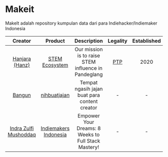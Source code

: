 # Makeit
MakeIt adalah repository kumpulan data dari para Indiehacker/Indiemaker Indonesia

| Creator | Product | Description | Legality | Established | Status |
| :-: | :-: | :-: | :-: | :-: | :-: |
| [Hanjara (Hanz)](https://s.id/mashanz) | [STEM Ecosystem](https://mashanz.com) | Our mission is to raise STEM influence in Pandeglang | [PTP](https://ptp.ahu.go.id/profil/cari?q=Mashanz+Sumber+Terbuka&page=1&limit=10) | 2020 | ✅ |
| [Bangun](https://twitter.com/hibangun) | [nihbuatjajan](https://www.nihbuatjajan.com/) | Tempat ngasih jajan buat para content creator | - | - | - |
| [Indra Zulfi Mushoddaq](https://twitter.com/indrazulfi) | [Indiemakers Indonesia](https://www.indiemakers.id/) | Empower Your Dreams: 8 Weeks to Full Stack Mastery! | - | - | - |
